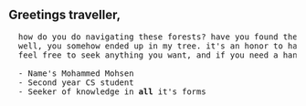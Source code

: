 ## Greetings traveller,
<pre>
  how do you do navigating these forests? have you found the barks you're looking for? 
  well, you somehow ended up in my tree. it's an honor to have you passing by.
  feel free to seek anything you want, and if you need a hand reach out right away(mohammedmohsen1c@gmail.com).

  - Name's Mohammed Mohsen
  - Second year CS student
  - Seeker of knowledge in <b>all</b> it's forms
  
</pre> 
<!--
**nicro23/nicro23** is a ✨ _special_ ✨ repository because its `README.md` (this file) appears on your GitHub profile.

Here are some ideas to get you started:

- 🔭 I’m currently working on ...
- 🌱 I’m currently learning ...
- 👯 I’m looking to collaborate on ... 
- 🤔 I’m looking for help with ...
- 💬 Ask me about ...
- 📫 How to reach me: ...
- 😄 Pronouns: ...
- ⚡ Fun fact: ...
-->
